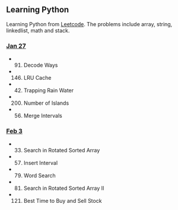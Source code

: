 ## Learning Python

Learning Python from [Leetcode](https://leetcode.com/problemset/all/). The problems include array, string, linkedlist, math and stack.

### [Jan 27](./Jan27)

-  91. Decode Ways
-  146. LRU Cache
-  42. Trapping Rain Water
-  200. Number of Islands
-  56. Merge Intervals

### [Feb 3](./Feb3)

-  33. Search in Rotated Sorted Array
-  57. Insert Interval
- 79. Word Search
- 81. Search in Rotated Sorted Array II
- 121. Best Time to Buy and Sell Stock

